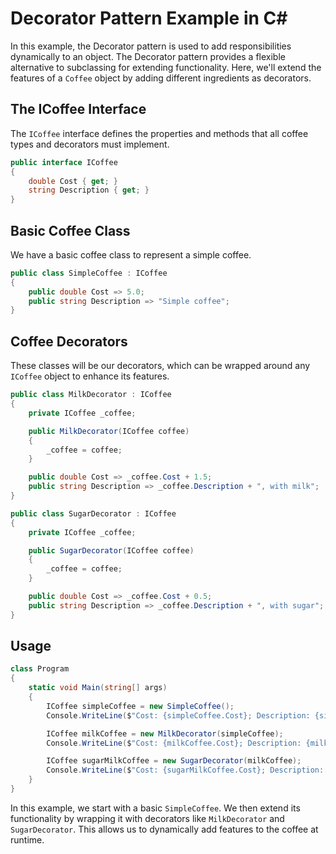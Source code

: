 # Decorator Pattern Example in C#

In this example, the Decorator pattern is used to add responsibilities dynamically to an object.
The Decorator pattern provides a flexible alternative to subclassing for extending functionality.
Here, we'll extend the features of a `Coffee` object by adding different ingredients as decorators.

## The ICoffee Interface

The `ICoffee` interface defines the properties and methods that all coffee types and decorators must implement.

```C#
public interface ICoffee
{
    double Cost { get; }
    string Description { get; }
}
```

## Basic Coffee Class

We have a basic coffee class to represent a simple coffee.

```C#
public class SimpleCoffee : ICoffee
{
    public double Cost => 5.0;
    public string Description => "Simple coffee";
}
```

## Coffee Decorators

These classes will be our decorators, which can be wrapped around any `ICoffee` object to enhance its features.

```C#
public class MilkDecorator : ICoffee
{
    private ICoffee _coffee;

    public MilkDecorator(ICoffee coffee)
    {
        _coffee = coffee;
    }

    public double Cost => _coffee.Cost + 1.5;
    public string Description => _coffee.Description + ", with milk";
}

public class SugarDecorator : ICoffee
{
    private ICoffee _coffee;

    public SugarDecorator(ICoffee coffee)
    {
        _coffee = coffee;
    }

    public double Cost => _coffee.Cost + 0.5;
    public string Description => _coffee.Description + ", with sugar";
}
```

## Usage

```C#
class Program
{
    static void Main(string[] args)
    {
        ICoffee simpleCoffee = new SimpleCoffee();
        Console.WriteLine($"Cost: {simpleCoffee.Cost}; Description: {simpleCoffee.Description}");

        ICoffee milkCoffee = new MilkDecorator(simpleCoffee);
        Console.WriteLine($"Cost: {milkCoffee.Cost}; Description: {milkCoffee.Description}");

        ICoffee sugarMilkCoffee = new SugarDecorator(milkCoffee);
        Console.WriteLine($"Cost: {sugarMilkCoffee.Cost}; Description: {sugarMilkCoffee.Description}");
    }
}
```

In this example, we start with a basic `SimpleCoffee`.
We then extend its functionality by wrapping it with decorators like `MilkDecorator` and `SugarDecorator`.
This allows us to dynamically add features to the coffee at runtime.
